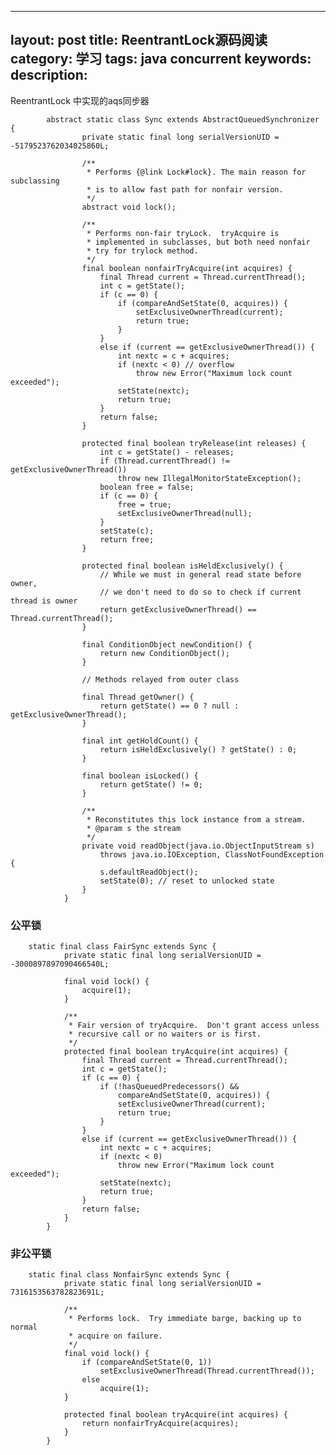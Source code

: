   ---
layout: post
title: ReentrantLock源码阅读
category: 学习
tags: java concurrent
keywords:
description:
---


ReentrantLock 中实现的aqs同步器


            abstract static class Sync extends AbstractQueuedSynchronizer {
                    private static final long serialVersionUID = -5179523762034025860L;

                    /**
                     * Performs {@link Lock#lock}. The main reason for subclassing
                     * is to allow fast path for nonfair version.
                     */
                    abstract void lock();

                    /**
                     * Performs non-fair tryLock.  tryAcquire is
                     * implemented in subclasses, but both need nonfair
                     * try for trylock method.
                     */
                    final boolean nonfairTryAcquire(int acquires) {
                        final Thread current = Thread.currentThread();
                        int c = getState();
                        if (c == 0) {
                            if (compareAndSetState(0, acquires)) {
                                setExclusiveOwnerThread(current);
                                return true;
                            }
                        }
                        else if (current == getExclusiveOwnerThread()) {
                            int nextc = c + acquires;
                            if (nextc < 0) // overflow
                                throw new Error("Maximum lock count exceeded");
                            setState(nextc);
                            return true;
                        }
                        return false;
                    }

                    protected final boolean tryRelease(int releases) {
                        int c = getState() - releases;
                        if (Thread.currentThread() != getExclusiveOwnerThread())
                            throw new IllegalMonitorStateException();
                        boolean free = false;
                        if (c == 0) {
                            free = true;
                            setExclusiveOwnerThread(null);
                        }
                        setState(c);
                        return free;
                    }

                    protected final boolean isHeldExclusively() {
                        // While we must in general read state before owner,
                        // we don't need to do so to check if current thread is owner
                        return getExclusiveOwnerThread() == Thread.currentThread();
                    }

                    final ConditionObject newCondition() {
                        return new ConditionObject();
                    }

                    // Methods relayed from outer class

                    final Thread getOwner() {
                        return getState() == 0 ? null : getExclusiveOwnerThread();
                    }

                    final int getHoldCount() {
                        return isHeldExclusively() ? getState() : 0;
                    }

                    final boolean isLocked() {
                        return getState() != 0;
                    }

                    /**
                     * Reconstitutes this lock instance from a stream.
                     * @param s the stream
                     */
                    private void readObject(java.io.ObjectInputStream s)
                        throws java.io.IOException, ClassNotFoundException {
                        s.defaultReadObject();
                        setState(0); // reset to unlocked state
                    }
                }


### 公平锁

        static final class FairSync extends Sync {
                private static final long serialVersionUID = -3000897897090466540L;

                final void lock() {
                    acquire(1);
                }

                /**
                 * Fair version of tryAcquire.  Don't grant access unless
                 * recursive call or no waiters or is first.
                 */
                protected final boolean tryAcquire(int acquires) {
                    final Thread current = Thread.currentThread();
                    int c = getState();
                    if (c == 0) {
                        if (!hasQueuedPredecessors() &&
                            compareAndSetState(0, acquires)) {
                            setExclusiveOwnerThread(current);
                            return true;
                        }
                    }
                    else if (current == getExclusiveOwnerThread()) {
                        int nextc = c + acquires;
                        if (nextc < 0)
                            throw new Error("Maximum lock count exceeded");
                        setState(nextc);
                        return true;
                    }
                    return false;
                }
            }

### 非公平锁

        static final class NonfairSync extends Sync {
                private static final long serialVersionUID = 7316153563782823691L;

                /**
                 * Performs lock.  Try immediate barge, backing up to normal
                 * acquire on failure.
                 */
                final void lock() {
                    if (compareAndSetState(0, 1))
                        setExclusiveOwnerThread(Thread.currentThread());
                    else
                        acquire(1);
                }

                protected final boolean tryAcquire(int acquires) {
                    return nonfairTryAcquire(acquires);
                }
            }                
